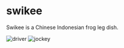 # swikee

Swikee is a Chinese Indonesian frog leg dish.

![driver](http://www.allaboutfrogs.org/funstuff/random/0020.jpg)
![jockey](http://www.allaboutfrogs.org/funstuff/random/0011.jpg)
